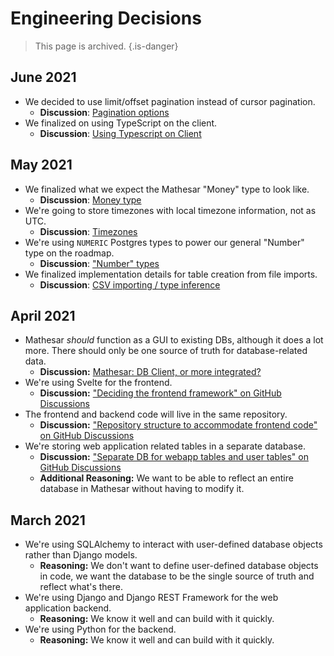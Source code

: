 # Engineering Decisions

> This page is archived.
{.is-danger}

## June 2021
- We decided to use limit/offset pagination instead of cursor pagination.
	- **Discussion**: [Pagination options](https://github.com/centerofci/mathesar/discussions/177)
- We finalized on using TypeScript on the client.
	- **Discussion**: [Using Typescript on Client](https://github.com/centerofci/mathesar/discussions/145)

## May 2021
- We finalized what we expect the Mathesar "Money" type to look like.
	- **Discussion**: [Money type](https://github.com/centerofci/mathesar/discussions/118)
- We're going to store timezones with local timezone information, not as UTC.
  - **Discussion**: [Timezones](https://github.com/centerofci/mathesar/discussions/119)
- We're using `NUMERIC` Postgres types to power our general "Number" type on the roadmap.
	- **Discussion**: ["Number" types ](https://github.com/centerofci/mathesar/discussions/116)
- We finalized implementation details for table creation from file imports.
  - **Discussion**: [CSV importing / type inference](https://github.com/centerofci/mathesar/discussions/104)

## April 2021

- Mathesar _should_ function as a GUI to existing DBs, although it does a lot more. There should only be one source of truth for database-related data.
  - **Discussion:** [Mathesar: DB Client, or more integrated?](https://github.com/centerofci/mathesar/discussions/68)
- We're using Svelte for the frontend.
  - **Discussion:** ["Deciding the frontend framework" on GitHub Discussions](https://github.com/centerofci/mathesar/discussions/55)
- The frontend and backend code will live in the same repository.
  - **Discussion:** ["Repository structure to accommodate frontend code" on GitHub Discussions](https://github.com/centerofci/mathesar/discussions/53)
- We're storing web application related tables in a separate database.
  - **Discussion:** ["Separate DB for webapp tables and user tables" on GitHub Discussions](https://github.com/centerofci/mathesar/discussions/23)
  - **Additional Reasoning:** We want to be able to reflect an entire database in Mathesar without having to modify it.

## March 2021
- We're using SQLAlchemy to interact with user-defined database objects rather than Django models.
  - **Reasoning:** We don't want to define user-defined database objects in code, we want the database to be the single source of truth and reflect what's there.
- We're using Django and Django REST Framework for the web application backend.
  - **Reasoning:** We know it well and can build with it quickly.
- We're using Python for the backend.
  - **Reasoning:** We know it well and can build with it quickly.